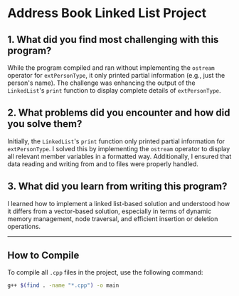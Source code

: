 # Address Book Linked List Project

## 1. What did you find most challenging with this program?

While the program compiled and ran without implementing the `ostream` operator for `extPersonType`, it only printed partial information (e.g., just the person's name). The challenge was enhancing the output of the `LinkedList`'s `print` function to display complete details of `extPersonType`.

## 2. What problems did you encounter and how did you solve them?

Initially, the `LinkedList`'s `print` function only printed partial information for `extPersonType`. I solved this by implementing the `ostream` operator to display all relevant member variables in a formatted way. Additionally, I ensured that data reading and writing from and to files were properly handled.

## 3. What did you learn from writing this program?

I learned how to implement a linked list-based solution and understood how it differs from a vector-based solution, especially in terms of dynamic memory management, node traversal, and efficient insertion or deletion operations.

---

## How to Compile

To compile all `.cpp` files in the project, use the following command:

```bash
g++ $(find . -name "*.cpp") -o main
